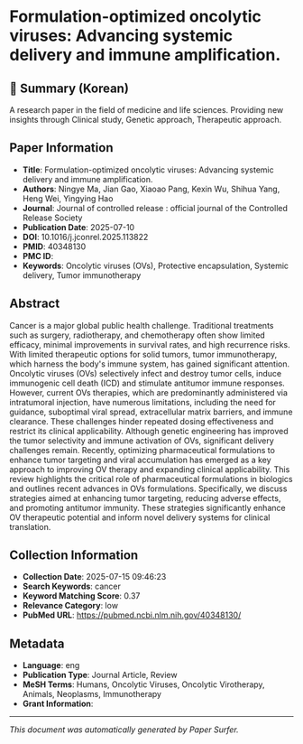 # Formulation-optimized oncolytic viruses: Advancing systemic delivery and immune amplification.

## 📝 Summary (Korean)
A research paper in the field of medicine and life sciences. Providing new insights through Clinical study, Genetic approach, Therapeutic approach.

## Paper Information
- **Title**: Formulation-optimized oncolytic viruses: Advancing systemic delivery and immune amplification.
- **Authors**: Ningye Ma, Jian Gao, Xiaoao Pang, Kexin Wu, Shihua Yang, Heng Wei, Yingying Hao
- **Journal**: Journal of controlled release : official journal of the Controlled Release Society
- **Publication Date**: 2025-07-10
- **DOI**: 10.1016/j.jconrel.2025.113822
- **PMID**: 40348130
- **PMC ID**: 
- **Keywords**: Oncolytic viruses (OVs), Protective encapsulation, Systemic delivery, Tumor immunotherapy

## Abstract
Cancer is a major global public health challenge. Traditional treatments such as surgery, radiotherapy, and chemotherapy often show limited efficacy, minimal improvements in survival rates, and high recurrence risks. With limited therapeutic options for solid tumors, tumor immunotherapy, which harness the body's immune system, has gained significant attention. Oncolytic viruses (OVs) selectively infect and destroy tumor cells, induce immunogenic cell death (ICD) and stimulate antitumor immune responses. However, current OVs therapies, which are predominantly administered via intratumoral injection, have numerous limitations, including the need for guidance, suboptimal viral spread, extracellular matrix barriers, and immune clearance. These challenges hinder repeated dosing effectiveness and restrict its clinical applicability. Although genetic engineering has improved the tumor selectivity and immune activation of OVs, significant delivery challenges remain. Recently, optimizing pharmaceutical formulations to enhance tumor targeting and viral accumulation has emerged as a key approach to improving OV therapy and expanding clinical applicability. This review highlights the critical role of pharmaceutical formulations in biologics and outlines recent advances in OVs formulations. Specifically, we discuss strategies aimed at enhancing tumor targeting, reducing adverse effects, and promoting antitumor immunity. These strategies significantly enhance OV therapeutic potential and inform novel delivery systems for clinical translation.

## Collection Information
- **Collection Date**: 2025-07-15 09:46:23
- **Search Keywords**: cancer
- **Keyword Matching Score**: 0.37
- **Relevance Category**: low
- **PubMed URL**: https://pubmed.ncbi.nlm.nih.gov/40348130/

## Metadata
- **Language**: eng
- **Publication Type**: Journal Article, Review
- **MeSH Terms**: Humans, Oncolytic Viruses, Oncolytic Virotherapy, Animals, Neoplasms, Immunotherapy
- **Grant Information**: 

---
*This document was automatically generated by Paper Surfer.*
